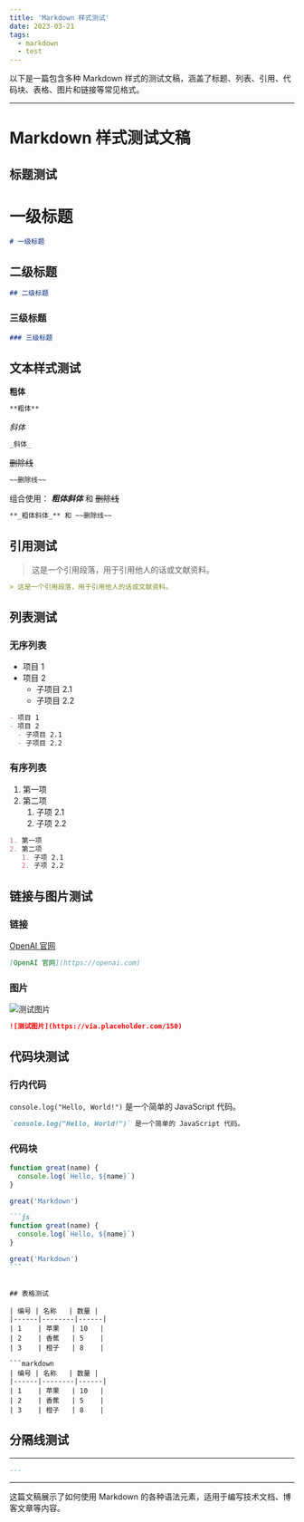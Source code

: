 ```yaml
---
title: 'Markdown 样式测试'
date: 2023-03-21
tags:
  - markdown
  - test
---
```


以下是一篇包含多种 Markdown 样式的测试文稿，涵盖了标题、列表、引用、代码块、表格、图片和链接等常见格式。

---

# Markdown 样式测试文稿

## 标题测试

# 一级标题

```markdown
# 一级标题
```

## 二级标题

```markdown
## 二级标题
```

### 三级标题

```markdown
### 三级标题
```

## 文本样式测试

**粗体**

```markdown
**粗体**
```

_斜体_

```markdown
_斜体_
```

~~删除线~~

```markdown
~~删除线~~
```

组合使用：
**_粗体斜体_** 和 ~~删除线~~

```markdown
**_粗体斜体_** 和 ~~删除线~~
```

## 引用测试

> 这是一个引用段落，用于引用他人的话或文献资料。

```markdown
> 这是一个引用段落，用于引用他人的话或文献资料。
```

## 列表测试

### 无序列表

- 项目 1
- 项目 2
  - 子项目 2.1
  - 子项目 2.2

```markdown
- 项目 1
- 项目 2
  - 子项目 2.1
  - 子项目 2.2
```

### 有序列表

1. 第一项
2. 第二项
   1. 子项 2.1
   2. 子项 2.2

```markdown
1. 第一项
2. 第二项
   1. 子项 2.1
   2. 子项 2.2
```

## 链接与图片测试

### 链接

[OpenAI 官网](https://openai.com)

```markdown
[OpenAI 官网](https://openai.com)
```

### 图片

![测试图片](https://via.placeholder.com/150)

```markdown
![测试图片](https://via.placeholder.com/150)
```

## 代码块测试

### 行内代码

`console.log("Hello, World!")` 是一个简单的 JavaScript 代码。

```markdown
`console.log("Hello, World!")` 是一个简单的 JavaScript 代码。
```

### 代码块

```js
function great(name) {
  console.log(`Hello, ${name}`)
}

great('Markdown')
```

````markdown
```js
function great(name) {
  console.log(`Hello, ${name}`)
}

great('Markdown')
```
````

````

## 表格测试

| 编号 | 名称   | 数量 |
|------|--------|------|
| 1    | 苹果   | 10   |
| 2    | 香蕉   | 5    |
| 3    | 橙子   | 8    |

```markdown
| 编号 | 名称   | 数量 |
|------|--------|------|
| 1    | 苹果   | 10   |
| 2    | 香蕉   | 5    |
| 3    | 橙子   | 8    |
````

## 分隔线测试

---

```markdown
---
```

---

这篇文稿展示了如何使用 Markdown 的各种语法元素，适用于编写技术文档、博客文章等内容。
